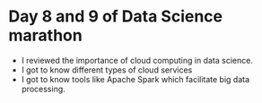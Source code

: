 # Day 8 and 9 of Data Science marathon
- I reviewed the importance of cloud computing in data science.
- I got to know different types of cloud services
- I got to know tools like Apache Spark which facilitate big data processing.